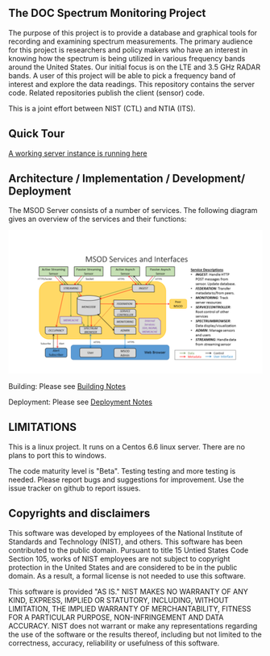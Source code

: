 <h2> The DOC Spectrum Monitoring Project </h2>

The purpose of this project is to provide a database and graphical tools
for recording and examining spectrum measurements.  The primary audience
for this project is researchers and policy makers who have an interest
in knowing how the spectrum is being utilized in various frequency bands
around the United States. Our initial focus is on the LTE and 3.5 GHz
RADAR bands.  A user of this project  will be able to pick a frequency
band of interest and explore the data readings. This repository contains
the server code. Related repositories publish the client (sensor) code.

This is a joint effort between NIST (CTL) and NTIA (ITS).

<h2> Quick Tour </h2>

[A working server instance is running here](https://spectrum.nist.gov/spectrumbrowser)

<h2> Architecture / Implementation / Development/ Deployment </h2>

The MSOD Server consists of a number of services. The following diagram gives an overview of the
services and their functions:

![alt tag](documents/system-arch/msod-arch.png)


Building: Please see [Building Notes](devel/building/README.md)

Deployment: Please see [Deployment Notes](devel/deploy/README.md)

<h2> LIMITATIONS </h2>

This is a linux project. It runs on a Centos 6.6 linux server. There
are no plans to port this to windows.

The code maturity level is "Beta". Testing testing and more testing
is needed. Please report bugs and suggestions for improvement. Use the
issue tracker on github to report issues.

<h2>Copyrights and disclaimers </h2>

 
<p>This software was developed by employees of the National Institute of
Standards and Technology (NIST), and others. 
This software has been contributed to the public domain. 
Pursuant to title 15 Untied States Code Section 105, works of NIST
employees are not subject to copyright protection in the United States
and are considered to be in the public domain. 
As a result, a formal license is not needed to use this software.
 
<p>This software is provided "AS IS."  
NIST MAKES NO WARRANTY OF ANY KIND, EXPRESS, IMPLIED
OR STATUTORY, INCLUDING, WITHOUT LIMITATION, THE IMPLIED WARRANTY OF
MERCHANTABILITY, FITNESS FOR A PARTICULAR PURPOSE, NON-INFRINGEMENT
AND DATA ACCURACY.  NIST does not warrant or make any representations
regarding the use of the software or the results thereof, including but
not limited to the correctness, accuracy, reliability or usefulness of
this software.


